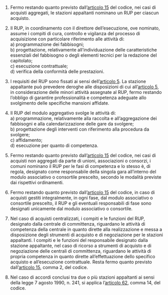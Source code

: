 1. Fermo restando quanto previsto dall’[articolo 15](/index.html?article=articolo-15&version=2) del codice, nei casi di acquisti aggregati, le stazioni appaltanti nominano un RUP per ciascun acquisto.

2. Il RUP, in coordinamento con il direttore dell’esecuzione, ove nominato, assume i compiti di cura, controllo e vigilanza del processo di acquisizione con particolare riferimento alle attività di:<br>a) programmazione dei fabbisogni;<br>b) progettazione, relativamente all’individuazione delle caratteristiche essenziali del fabbisogno o degli elementi tecnici per la redazione del capitolato;<br>c) esecuzione contrattuale;<br>d) verifica della conformità delle prestazioni.

3. I requisiti del RUP sono fissati ai sensi dell’[articolo 5](/index.html?article=articolo-5&version=1). La stazione appaltante può prevedere deroghe alle disposizioni di cui all’[articolo 5](/index.html?article=articolo-5&version=1), in considerazione delle minori attività assegnate al RUP, fermo restando l’obbligo di garantire professionalità e competenza adeguate allo svolgimento delle specifiche mansioni affidate.

4. Il RUP del modulo aggregativo svolge le attività di:<br>a) programmazione, relativamente alla raccolta e all’aggregazione dei fabbisogni e alla calendarizzazione delle gare da svolgere;<br>b) progettazione degli interventi con riferimento alla procedura da svolgere;<br>c) affidamento;<br>d) esecuzione per quanto di competenza.

5. Fermo restando quanto previsto dall’[articolo 15](/index.html?article=articolo-15&version=2) del codice, nei casi di acquisti non aggregati da parte di unioni, associazioni o consorzi, i comuni nominano il RUP per le fasi di competenza e lo stesso è, di regola, designato come responsabile della singola gara all’interno del modulo associativo o consortile prescelto, secondo le modalità previste dai rispettivi ordinamenti.

6. Fermo restando quanto previsto dall’[articolo 15](/index.html?article=articolo-15&version=2) del codice, in caso di acquisti gestiti integralmente, in ogni fase, dal modulo associativo o consortile prescelto, il RUP e gli eventuali responsabili di fase sono designati unicamente dal modulo associativo o consortile.

7. Nel caso di acquisti centralizzati, i compiti e le funzioni del RUP, designato dalla centrale di committenza, riguardano le attività di competenza della centrale in quanto dirette alla realizzazione e messa a disposizione degli strumenti di acquisto e di negoziazione per le stazioni appaltanti. I compiti e le funzioni del responsabile designato dalla stazione appaltante, nel caso di ricorso a strumenti di acquisto e di negoziazione delle centrali di committenza, riguardano le attività di propria competenza in quanto dirette all’effettuazione dello specifico acquisto e all’esecuzione contrattuale. Resta fermo quanto previsto dall’[articolo 15](/index.html?article=articolo-15&version=2), comma 2, del codice.

8. Nel caso di accordi conclusi tra due o più stazioni appaltanti ai sensi della legge 7 agosto 1990, n. 241, si applica l’[articolo 62](/index.html?article=articolo-62&version=2), comma 14, del codice.